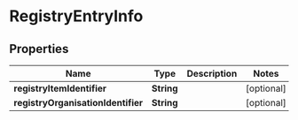 
# RegistryEntryInfo

## Properties
Name | Type | Description | Notes
------------ | ------------- | ------------- | -------------
**registryItemIdentifier** | **String** |  |  [optional]
**registryOrganisationIdentifier** | **String** |  |  [optional]



